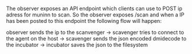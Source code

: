 The observer exposes an API endpoint which clients can use to POST ip adress for muninn to scan. So the observer exposes /scan and when a IP has been posted to this endpoint the following flow will happen:

observer sends the ip to the scanvenger -> scavenger tries to connect to the agent on the host -> scavenger sends the json encoded dmidecode to the incubator -> incubator saves the json to the filesystem
